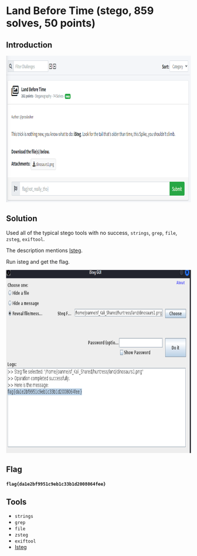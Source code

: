 # Land Before Time (stego, 859 solves, 50 points)

## Introduction

<p align="left">
  <img height=400 img src=./readme_assets/land-challenge.PNG/>
</p>

## Solution

Used all of the typical stego tools with no success, `strings`, `grep`, `file`, `zsteg`, `exiftool`.

The description mentions [Isteg](https://github.com/rafiibrahim8/iSteg).  

Run isteg and get the flag.

<p align="left">
  <img height=500 img src=./readme_assets/land-flag.PNG/>
</p>


## Flag

**`flag{da1e2bf9951c9eb1c33b1d2008064fee}`**

## Tools

- `strings`
- `grep` 
- `file`
- `zsteg`
- `exiftool`
- [Isteg](https://github.com/rafiibrahim8/iSteg)
